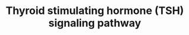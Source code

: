 ---
annotations:
- id: PW:0001200
  parent: signaling pathway
  type: Pathway Ontology
  value: thyroid-stimulating hormone signaling pathway
authors:
- Drrenugoel
- Khanspers
- Ddigles
- MaintBot
- Mkutmon
- AlexanderPico
- Zari
- MirellaKalafati
- L Dupuis
- DeSl
- Egonw
- Eweitz
description: Human thyroid stimulating hormone (TSH) is a glycoprotein hormone secreted
  from the anterior pituitary lobe, which plays an important physiological role in
  regulation of the hypothalamus-pituitary-thyroid by stimulating production and secretion
  of the thyroid hormone from the thyroid gland. TSH binds to TSH receptor which is
  a member of the G protein-coupled receptor superfamily of integral membrane proteins.
  TSH exerts its action through various signaling cascades such as cAMP cascade and
  the phospholipase C beta-mediated inositol phosphate generation. Further, it will
  give signaling to NF-kappa B, mitogen activated protein kinases, protein kinase
  C modules.    NetPath (http://www.netpath.org) is a collaborative project between
  PandeyLab at Johns Hopkins University (http://pandeylab.igm.jhmi.edu) and the Institute
  of Bioinformatics (http://www.ibioinformatics.org).  If you use this pathway, please
  cite the NetPath website until the pathway is published.  Proteins on this pathway
  have targeted assays available via the [https://assays.cancer.gov/available_assays?wp_id=WP2032
  CPTAC Assay Portal]
last-edited: 2021-12-24
ndex: b4324b64-8b63-11eb-9e72-0ac135e8bacf
organisms:
- Homo sapiens
redirect_from:
- /index.php/Pathway:WP2032
- /instance/WP2032
revision: null
schema-jsonld:
- '@context': https://schema.org/
  '@id': https://wikipathways.github.io/pathways/WP2032.html
  '@type': Dataset
  creator:
    '@type': Organization
    name: WikiPathways
  description: Human thyroid stimulating hormone (TSH) is a glycoprotein hormone secreted
    from the anterior pituitary lobe, which plays an important physiological role
    in regulation of the hypothalamus-pituitary-thyroid by stimulating production
    and secretion of the thyroid hormone from the thyroid gland. TSH binds to TSH
    receptor which is a member of the G protein-coupled receptor superfamily of integral
    membrane proteins. TSH exerts its action through various signaling cascades such
    as cAMP cascade and the phospholipase C beta-mediated inositol phosphate generation.
    Further, it will give signaling to NF-kappa B, mitogen activated protein kinases,
    protein kinase C modules.    NetPath (http://www.netpath.org) is a collaborative
    project between PandeyLab at Johns Hopkins University (http://pandeylab.igm.jhmi.edu)
    and the Institute of Bioinformatics (http://www.ibioinformatics.org).  If you
    use this pathway, please cite the NetPath website until the pathway is published.  Proteins
    on this pathway have targeted assays available via the [https://assays.cancer.gov/available_assays?wp_id=WP2032
    CPTAC Assay Portal]
  keywords:
  - ADCY2
  - ADCY3
  - AKT1
  - APEX1
  - BRAF
  - CCND3
  - CCNE1
  - CDK2
  - CDK4
  - CDKN1B
  - CGA
  - CREB1
  - E2F1
  - EGR1
  - FOS
  - GNA12
  - GNA13
  - GNAI1
  - GNAI2
  - GNAI3
  - GNAO1
  - GNAQ
  - GNAS
  - GNB1
  - GNG2
  - HRAS
  - JAK1
  - JAK2
  - JUN
  - KCNIP3
  - MAP2K1
  - MAP2K3
  - MAP2K6
  - MAPK1
  - MAPK14
  - MAPK3
  - MTOR
  - MYC
  - MYL12B
  - PAX8
  - PDE4D
  - PDPK1
  - PIK3CA
  - PIK3R1
  - PIK3R2
  - PLCB1
  - PLD1
  - PRKCZ
  - RAF1
  - RALGDS
  - RAP1A
  - RAP1B
  - RAP1GAP
  - RB1
  - RHOA
  - RPS6
  - RPS6KA1
  - RPS6KB1
  - SCRIB
  - SRC
  - 'STAT1 '
  - STAT3
  - TSHB
  - TSHR
  - TTF1
  - TTF2
  license: CC0
  name: Thyroid stimulating hormone (TSH) signaling pathway
seo: CreativeWork
title: Thyroid stimulating hormone (TSH) signaling pathway
wpid: WP2032
---